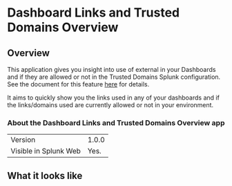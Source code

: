 # Dashboard Links and Trusted Domains Overview

## Overview

This application gives you insight into use of external in your Dashboards and if they are allowed or not in the Trusted Domains Splunk configuration.  See the document for this feature [here](https://docs.splunk.com/Documentation/SplunkCloud/latest/Admin/ConfigureDashboardsTrustedDomains) for details.

It aims to quickly show you the links used in any of your dashboards and if the links/domains used are currently allowed or not in your environment.

### About the **Dashboard Links and Trusted Domains Overview** app

|                       |                                                         |
|-----------------------|---------------------------------------------------------|
| Version               | 1.0.0                                                   |
| Visible in Splunk Web | Yes.                                                    |

## What it looks like

